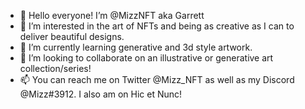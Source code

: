 - 👋 Hello everyone! I’m @MizzNFT aka Garrett
- 👀 I’m interested in the art of NFTs and being as creative as I can to deliver beautiful designs.
- 🌱 I’m currently learning generative and 3d style artwork.
- 💞️ I’m looking to collaborate on an illustrative or generative art collection/series!
- 📫 You can reach me on Twitter @Mizz_NFT as well as my Discord @Mizz#3912. I also am on Hic et Nunc!

<!---
MizzNFT/MizzNFT is a ✨ special ✨ repository because its `README.md` (this file) appears on your GitHub profile.
You can click the Preview link to take a look at your changes.
--->
